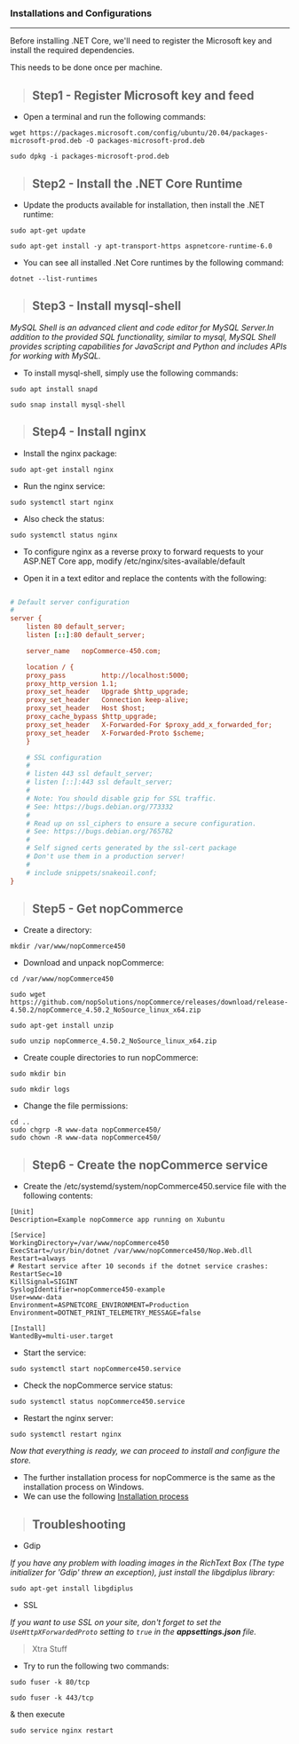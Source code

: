 ### Installations and Configurations
------------------------------------

Before installing .NET Core, we'll need to register the Microsoft key and install the required dependencies.

This needs to be done once per machine.

> Step1 - Register Microsoft key and feed
> ---------------------------------------

- Open a terminal and run the following commands:
```
wget https://packages.microsoft.com/config/ubuntu/20.04/packages-microsoft-prod.deb -O packages-microsoft-prod.deb
```

```
sudo dpkg -i packages-microsoft-prod.deb
```

> Step2 - Install the .NET Core Runtime
> -------------------------------------

- Update the products available for installation, then install the .NET runtime:
```
sudo apt-get update
```

```
sudo apt-get install -y apt-transport-https aspnetcore-runtime-6.0
```

* You can see all installed .Net Core runtimes by the following command:
```
dotnet --list-runtimes
```

> Step3 - Install mysql-shell
> ---------------------------

*MySQL Shell is an advanced client and code editor for MySQL Server.In addition to the provided SQL functionality, similar to mysql, 
MySQL Shell provides scripting capabilities for JavaScript and Python and includes APIs for working with MySQL.*

- To install mysql-shell, simply use the following commands:

```
sudo apt install snapd
````

```
sudo snap install mysql-shell
```

> Step4 - Install nginx
> ---------------------

- Install the nginx package:
```
sudo apt-get install nginx
```
* Run the nginx service:
```
sudo systemctl start nginx
```
- Also check the status:
```
sudo systemctl status nginx
```
- To configure nginx as a reverse proxy to forward requests to your ASP.NET Core app, modify
/etc/nginx/sites-available/default

- Open it in a text editor and replace the contents with the following:

```ini

# Default server configuration
#
server {
    listen 80 default_server;
    listen [::]:80 default_server;

    server_name   nopCommerce-450.com;

    location / {
    proxy_pass         http://localhost:5000;
    proxy_http_version 1.1;
    proxy_set_header   Upgrade $http_upgrade;
    proxy_set_header   Connection keep-alive;
    proxy_set_header   Host $host;
    proxy_cache_bypass $http_upgrade;
    proxy_set_header   X-Forwarded-For $proxy_add_x_forwarded_for;
    proxy_set_header   X-Forwarded-Proto $scheme;
    }

    # SSL configuration
    #
    # listen 443 ssl default_server;
    # listen [::]:443 ssl default_server;
    #
    # Note: You should disable gzip for SSL traffic.
    # See: https://bugs.debian.org/773332
    #
    # Read up on ssl_ciphers to ensure a secure configuration.
    # See: https://bugs.debian.org/765782
    #
    # Self signed certs generated by the ssl-cert package
    # Don't use them in a production server!
    #
    # include snippets/snakeoil.conf;
}
```
> Step5 - Get nopCommerce
> -----------------------

- Create a directory:
```
mkdir /var/www/nopCommerce450
```
- Download and unpack nopCommerce:
```
cd /var/www/nopCommerce450

sudo wget https://github.com/nopSolutions/nopCommerce/releases/download/release-4.50.2/nopCommerce_4.50.2_NoSource_linux_x64.zip

sudo apt-get install unzip

sudo unzip nopCommerce_4.50.2_NoSource_linux_x64.zip
```
- Create couple directories to run nopCommerce:
```
sudo mkdir bin
```
```
sudo mkdir logs
```
- Change the file permissions:
```
cd ..
sudo chgrp -R www-data nopCommerce450/
sudo chown -R www-data nopCommerce450/
```
> Step6 - Create the nopCommerce service
> --------------------------------------

- Create the /etc/systemd/system/nopCommerce450.service file with the following contents:
```
[Unit]
Description=Example nopCommerce app running on Xubuntu

[Service]
WorkingDirectory=/var/www/nopCommerce450
ExecStart=/usr/bin/dotnet /var/www/nopCommerce450/Nop.Web.dll
Restart=always
# Restart service after 10 seconds if the dotnet service crashes:
RestartSec=10
KillSignal=SIGINT
SyslogIdentifier=nopCommerce450-example
User=www-data
Environment=ASPNETCORE_ENVIRONMENT=Production
Environment=DOTNET_PRINT_TELEMETRY_MESSAGE=false

[Install]
WantedBy=multi-user.target
```
- Start the service:
```
sudo systemctl start nopCommerce450.service
```
- Check the nopCommerce service status:
```
sudo systemctl status nopCommerce450.service
```
- Restart the nginx server:
```
sudo systemctl restart nginx
```
*Now that everything is ready, we can proceed to install and configure the store.*

- The further installation process for nopCommerce is the same as the installation process on Windows.
- We can use the following 
[Installation process](https://docs.nopcommerce.com/en/installation-and-upgrading/installing-nopcommerce/installing-on-windows.html#install-nopcommerce)

> Troubleshooting
> ---------------

- Gdip

*If you have any problem with loading images in the RichText Box (The type initializer for 'Gdip' threw an exception), just install the libgdiplus library:*
```
sudo apt-get install libgdiplus
```
- SSL

*If you want to use SSL on your site, don't forget to set the ``UseHttpXForwardedProto`` setting to ``true`` in the **appsettings.json** file.*


> Xtra Stuff

- Try to run the following two commands:
```
sudo fuser -k 80/tcp
```
```
sudo fuser -k 443/tcp
```
& then execute
```
sudo service nginx restart
```

